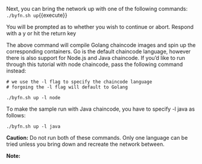 Next, you can bring the network up with one of the following commands:
`./byfn.sh up`{{execute}}

You will be prompted as to whether you wish to continue or abort. Respond with a y or hit the return key

The above command will compile Golang chaincode images and spin up the corresponding containers. Go is the default chaincode language, however there is also support for Node.js and Java chaincode. If you’d like to run through this tutorial with node chaincode, pass the following command instead:

```
# we use the -l flag to specify the chaincode language
# forgoing the -l flag will default to Golang

./byfn.sh up -l node
```

Тo make the sample run with Java chaincode, you have to specify -l java as follows:
```
./byfn.sh up -l java
```

**Caution:** Do not run both of these commands. Only one language can be tried unless you bring down and recreate the network between.

**Note:**